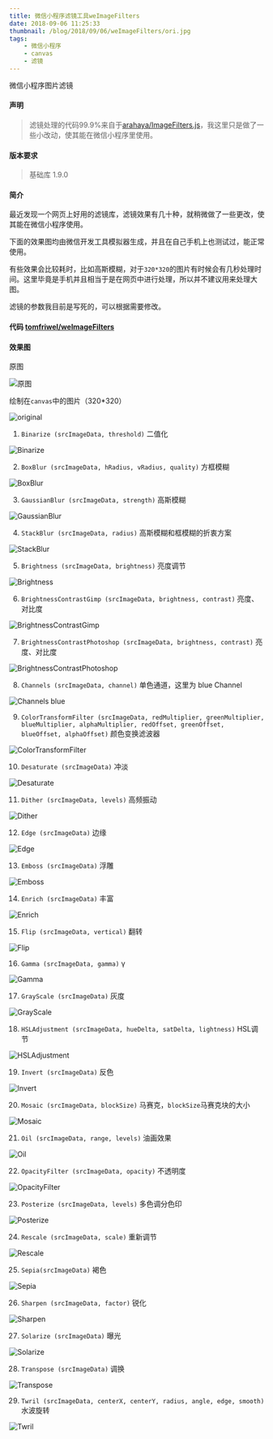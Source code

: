 ```yaml
---
title: 微信小程序滤镜工具weImageFilters
date: 2018-09-06 11:25:33
thumbnail: /blog/2018/09/06/weImageFilters/ori.jpg
tags:
    - 微信小程序
    - canvas
    - 滤镜
---
```


微信小程序图片滤镜

#### 声明

> 滤镜处理的代码99.9%来自于[arahaya/ImageFilters.js](https://github.com/arahaya/ImageFilters.js)，我这里只是做了一些小改动，使其能在微信小程序里使用。

#### 版本要求

> 基础库 1.9.0

#### 简介

最近发现一个网页上好用的滤镜库，滤镜效果有几十种，就稍微做了一些更改，使其能在微信小程序使用。

下面的效果图均由微信开发工具模拟器生成，并且在自己手机上也测试过，能正常使用。

有些效果会比较耗时，比如高斯模糊，对于`320*320`的图片有时候会有几秒处理时间。这里毕竟是手机并且相当于是在网页中进行处理，所以并不建议用来处理大图。

滤镜的参数我目前是写死的，可以根据需要修改。

#### 代码 [tomfriwel/weImageFilters](https://github.com/tomfriwel/weImageFilters)

#### 效果图

原图

![原图](./ori.jpg)

绘制在`canvas`中的图片（320*320）

![original](./original.png)

1. `Binarize (srcImageData, threshold)` 二值化

![Binarize](./Binarize.png)


2. `BoxBlur (srcImageData, hRadius, vRadius, quality)` 方框模糊

![BoxBlur](./BoxBlur.png)


3. `GaussianBlur (srcImageData, strength)` 高斯模糊

![GaussianBlur](./GaussianBlur.png)

4. `StackBlur (srcImageData, radius)` 高斯模糊和框模糊的折衷方案

![StackBlur](./StackBlur.png)

5. `Brightness (srcImageData, brightness)` 亮度调节

![Brightness](./Brightness.png)

6. `BrightnessContrastGimp (srcImageData, brightness, contrast)` 亮度、对比度

![BrightnessContrastGimp](./BrightnessContrastGimp.png)

7. `BrightnessContrastPhotoshop (srcImageData, brightness, contrast)` 亮度、对比度

![BrightnessContrastPhotoshop](./BrightnessContrastPhotoshop.png)

8. `Channels (srcImageData, channel)` 单色通道，这里为 blue Channel

![Channels blue](./Channels.png)

9. `ColorTransformFilter (srcImageData, redMultiplier, greenMultiplier, blueMultiplier, alphaMultiplier, redOffset, greenOffset, blueOffset, alphaOffset)` 颜色变换滤波器

![ColorTransformFilter](./ColorTransformFilter.png)

10. `Desaturate (srcImageData)` 冲淡

![Desaturate](./Desaturate.png)

11. `Dither (srcImageData, levels)` 高频振动

![Dither](./Dither.png)

12. `Edge (srcImageData)` 边缘

![Edge](./Edge.png)

13. `Emboss (srcImageData)` 浮雕

![Emboss](./Emboss.png)

14. `Enrich (srcImageData)` 丰富

![Enrich](./Enrich.png)

15. `Flip (srcImageData, vertical)` 翻转

![Flip](./Flip.png)

16. `Gamma (srcImageData, gamma)` γ

![Gamma](./Gamma.png)

17. `GrayScale (srcImageData)` 灰度

![GrayScale](./GrayScale.png)

18. `HSLAdjustment (srcImageData, hueDelta, satDelta, lightness)` HSL调节

![HSLAdjustment](./HSLAdjustment.png)

19. `Invert (srcImageData)` 反色

![Invert](./Invert.png)

20. `Mosaic (srcImageData, blockSize)` 马赛克，`blockSize`马赛克块的大小

![Mosaic](./Mosaic.png)

21. `Oil (srcImageData, range, levels)` 油画效果

![Oil](./Oil.png)

22. `OpacityFilter (srcImageData, opacity)` 不透明度

![OpacityFilter](./OpacityFilter.png)

23. `Posterize (srcImageData, levels)` 多色调分色印

![Posterize](./Posterize.png)

24. `Rescale (srcImageData, scale)` 重新调节

![Rescale](./Rescale.png)

25. `Sepia(srcImageData)` 褐色

![Sepia](./Sepia.png)

26. `Sharpen (srcImageData, factor)` 锐化

![Sharpen](./Sharpen.png)

27. `Solarize (srcImageData)` 曝光

![Solarize](./Solarize.png)

28. `Transpose (srcImageData)` 调换

![Transpose](./Transpose.png)

29. `Twril (srcImageData, centerX, centerY, radius, angle, edge, smooth)` 水波旋转

![Twril](./Twril.png)